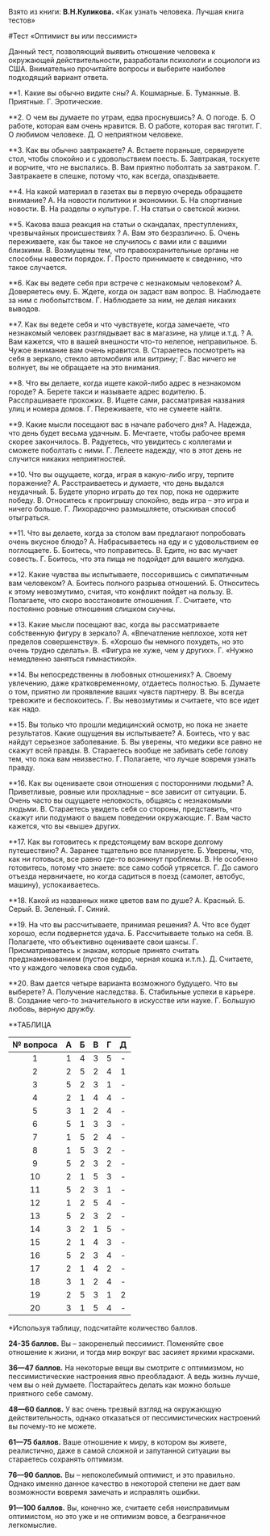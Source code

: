 Взято из книги: **В.Н.Куликова.** «Как узнать человека. Лучшая книга тестов»

#Тест «Оптимист вы или пессимист»

Данный тест, позволяющий выявить отношение человека к окружающей действительности, разработали психологи и социологи из США. Внимательно прочитайте вопросы и выберите наиболее подходящий вариант ответа.

**1. Какие вы обычно видите сны?
А. Кошмарные.
Б. Туманные.
В. Приятные.
Г. Эротические.

**2. О чем вы думаете по утрам, едва проснувшись?
А. О погоде.
Б. О работе, которая вам очень нравится.
В. О работе, которая вас тяготит.
Г. О любимом человеке.
Д. О неприятном человеке.

**3. Как вы обычно завтракаете?
А. Встаете пораньше, сервируете стол, чтобы спокойно и с удовольствием поесть.
Б. Завтракая, тоскуете и ворчите, что не выспались.
В. Вам приятно поболтать за завтраком.
Г. Завтракаете в спешке, потому что, как всегда, опаздываете.

**4. На какой материал в газетах вы в первую очередь обращаете внимание?
А. На новости политики и экономики.
Б. На спортивные новости.
В. На разделы о культуре.
Г. На статьи о светской жизни.

**5. Какова ваша реакция на статьи о скандалах, преступлениях, чрезвычайных происшествиях ?
А. Вам это безразлично.
Б. Очень переживаете, как бы такое не случилось с вами или с вашими близкими.
В. Возмущены тем, что правоохранительные органы не способны навести порядок.
Г. Просто принимаете к сведению, что такое случается.

**6. Как вы ведете себя при встрече с незнакомым человеком?
А. Доверяетесь ему.
Б. Ждете, когда он задаст вам вопрос.
В. Наблюдаете за ним с любопытством.
Г. Наблюдаете за ним, не делая никаких выводов.

**7. Как вы ведете себя и что чувствуете, когда замечаете, что незнакомый человек разглядывает вас в магазине, на улице и.т.д. ?
А. Вам кажется, что в вашей внешности что-то нелепое, неправильное.
Б. Чужое внимание вам очень нравится.
В. Стараетесь посмотреть на себя в зеркало, стекло автомобиля или витрину;
Г. Вас ничего не волнует, вы не обращаете на это внимания.

**8. Что вы делаете, когда ищете какой-либо адрес в незнакомом городе?
А. Берете такси и называете адрес водителю.
Б. Расспрашиваете прохожих.
В. Ищете сами, рассматривая названия улиц и номера домов.
Г. Переживаете, что не сумеете найти.

**9. Какие мысли посещают вас в начале рабочего дня?
А. Надежда, что день будет весьма удачным.
Б. Мечтаете, чтобы рабочее время скорее закончилось.
В. Радуетесь, что увидитесь с коллегами и сможете поболтать с ними.
Г. Лелеете надежду, что в этот день не случится никаких неприятностей.

**10. Что вы ощущаете, когда, играя в какую-либо игру, терпите поражение?
А. Расстраиваетесь и думаете, что день выдался неудачный.
Б. Будете упорно играть до тех пор, пока не одержите победу.
В. Относитесь к проигрышу спокойно, ведь игра – это игра и ничего больше.
Г. Лихорадочно размышляете, отыскивая способ отыграться.

**11. Что вы делаете, когда за столом вам предлагают попробовать очень вкусное блюдо?
А. Набрасываетесь на еду и с удовольствием ее поглощаете.
Б. Боитесь, что поправитесь.
В. Едите, но вас мучает совесть.
Г. Боитесь, что эта пища не подойдет для вашего желудка.

**12. Какие чувства вы испытываете, поссорившись с симпатичным вам человеком?
А. Боитесь полного разрыва отношений.
Б. Относитесь к этому невозмутимо, считая, что конфликт пойдет на пользу.
В. Полагаете, что скоро восстановите отношения.
Г. Считаете, что постоянно ровные отношения слишком скучны.

**13. Какие мысли посещают вас, когда вы рассматриваете собственную фигуру в зеркало?
А. «Впечатление неплохое, хотя нет пределов совершенству».
Б. «Хорошо бы немного похудеть, но это очень трудно сделать».
В. «Фигура не хуже, чем у других».
Г. «Нужно немедленно заняться гимнастикой».

**14. Вы непосредственны в любовных отношениях?
А. Своему увлечению, даже кратковременному, отдаетесь полностью.
Б. Думаете о том, приятно ли проявление ваших чувств партнеру.
В. Вы всегда тревожите и беспокоитесь.
Г. Вы невозмутимы и считаете, что все идет как надо.

**15. Вы только что прошли медицинский осмотр, но пока не знаете результатов. Какие ощущения вы испытываете?
А. Боитесь, что у вас найдут серьезное заболевание.
Б. Вы уверены, что медики все равно не скажут всей правды.
В. Стараетесь вообще не забивать себе голову тем, что пока вам неизвестно.
Г. Полагаете, что лучше вовремя узнать правду.

**16. Как вы оцениваете свои отношения с посторонними людьми?
А. Приветливые, ровные или прохладные – все зависит от ситуации.
Б. Очень часто вы ощущаете неловкость, общаясь с незнакомыми людьми.
В. Стараетесь увидеть себя со стороны, представить, что скажут или подумают о вашем поведении окружающие.
Г. Вам часто кажется, что вы «выше» других.

**17. Как вы готовитесь к предстоящему вам вскоре долгому путешествию?
А. Заранее тщательно все планируете.
Б. Уверены, что, как ни готовься, все равно где-то возникнут проблемы.
В. Не особенно готовитесь, потому что знаете: все само собой утрясется.
Г. До самого отъезда нервничаете, но когда садиться в поезд (самолет, автобус, машину), успокаиваетесь.

**18. Какой из названных ниже цветов вам по душе?
А. Красный.
Б. Серый.
В. Зеленый.
Г. Синий.

**19. На что вы рассчитываете, принимая решения?
А. Что все будет хорошо, если подвернется удача.
Б. Рассчитываете только на себя.
В. Полагаете, что объективно оцениваете свои шансы.
Г. Присматриваетесь к знакам, которые принято считать предзнаменованием (пустое ведро, черная кошка и.т.п.).
Д. Считаете, что у каждого человека своя судьба.

**20. Вам дается четыре варианта возможного будущего. Что вы выберете?
А. Получение наследства.
Б. Стабильные успехи в карьере.
В. Создание чего-то значительного в искусстве или науке.
Г. Большую любовь, верную дружбу.

**ТАБЛИЦА

| № вопроса | А | Б | В | Г | Д |
|:---------:|:-:|:-:|:-:|:-:|:-:|
|     1     | 1 | 4 | 3 | 5 | - |
|     2     | 2 | 5 | 2 | 4 | 1 |
|     3     | 5 | 2 | 3 | 1 | - |
|     4     | 2 | 1 | 4 | 4 | - |
|     5     | 3 | 1 | 2 | 4 | - |
|     6     | 5 | 1 | 3 | 3 | - |
|     7     | 1 | 5 | 2 | 4 | - |
|     8     | 1 | 5 | 3 | 2 | - |
|     9     | 5 | 2 | 3 | 2 | - |
|     10    | 2 | 1 | 5 | 3 | - |
|     11    | 5 | 2 | 3 | 1 | - |
|     12    | 1 | 2 | 5 | 4 | - |
|     13    | 5 | 2 | 3 | 2 | - |
|     14    | 3 | 2 | 1 | 5 | - |
|     15    | 2 | 1 | 4 | 3 | - |
|     16    | 5 | 2 | 3 | 4 | - |
|     17    | 2 | 1 | 4 | 2 | - |
|     18    | 3 | 1 | 2 | 4 | - |
|     19    | 2 | 5 | 3 | 1 | 2 |
|     20    | 3 | 1 | 5 | 4 | - |

*Используя таблицу, подсчитайте количество баллов.

**24-35 баллов.** Вы – закоренелый пессимист. Поменяйте свое отношение к жизни, и тогда мир вокруг вас засияет яркими красками.

**36—47 баллов.** На некоторые вещи вы смотрите с оптимизмом, но пессимистические настроения явно преобладают. А ведь жизнь лучше, чем вы о ней думаете. Постарайтесь делать как можно больше приятного себе самому.

**48—60 баллов.** У вас очень трезвый взгляд на окружающую действительность, однако отказаться от пессимистических настроений вы почему-то не можете.

**61—75 баллов.** Ваше отношение к миру, в котором вы живете, реалистично, даже в самой сложной и запутанной ситуации вы стараетесь сохранять оптимизм.

**76—90 баллов.** Вы – непоколебимый оптимист, и это правильно. Однако именно данное качество в некоторой степени не дает вам возможности вовремя замечать и исправлять ошибки.

**91—100 баллов.** Вы, конечно же, считаете себя неисправимым оптимистом, но это уже и не оптимизм вовсе, а безграничное легкомыслие.